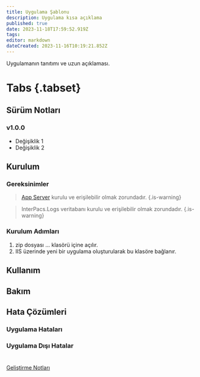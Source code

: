 ```yaml
---
title: Uygulama Şablonu
description: Uygulama kısa açıklama
published: true
date: 2023-11-18T17:59:52.919Z
tags: 
editor: markdown
dateCreated: 2023-11-16T10:19:21.852Z
---
```


Uygulamanın tanıtımı ve uzun açıklaması.

# Tabs {.tabset}
## Sürüm Notları
### v1.0.0
- Değişiklik 1
- Değişiklik 2



## Kurulum

### Gereksinimler
> [App Server](/Uygulamalar/AppServer) kurulu ve erişilebilir olmak zorundadır.
{.is-warning}

> InterPacs.Logs veritabanı kurulu ve erişilebilir olmak zorundadır.
{.is-warning}

### Kurulum Adımları
1. zip dosyası ... klasörü içine açılır.
2. IIS üzerinde yeni bir uygulama oluşturularak bu klasöre bağlanır.

## Kullanım

## Bakım

## Hata Çözümleri

### Uygulama Hataları

### Uygulama Dışı Hatalar

#

[Geliştirme Notları](/Gelistirme/Uygulama-Adi)